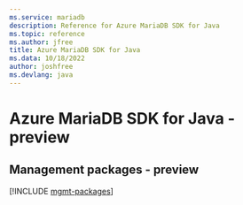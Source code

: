 ```yaml
---
ms.service: mariadb
description: Reference for Azure MariaDB SDK for Java
ms.topic: reference
ms.author: jfree
title: Azure MariaDB SDK for Java
ms.data: 10/18/2022
author: joshfree
ms.devlang: java
---
```

# Azure MariaDB SDK for Java - preview

## Management packages - preview
[!INCLUDE [mgmt-packages](mariadb-mgmt-index.md)]